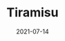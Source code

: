 ---
title: "Tiramisu"
date: 2021-07-14
preparationTime: "XX min"
totalTime: "XX min"
portions: "X-Y"
mainCategory: "Sobremesa"
tags: ["mascarpone", "café", "rum"]
summary: "Receita clássica de tiramisu com mascarpone e lady fingers já prontos"
images: []
---